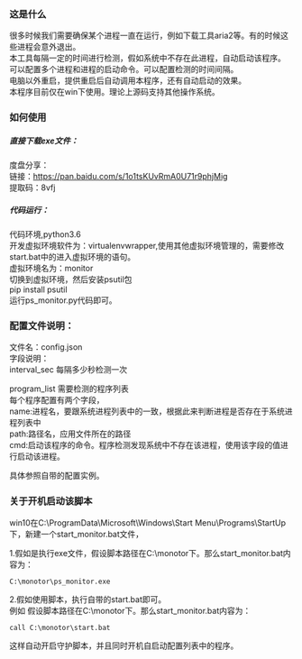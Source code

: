 ### 这是什么
很多时候我们需要确保某个进程一直在运行，例如下载工具aria2等。有的时候这些进程会意外退出。     
本工具每隔一定的时间进行检测，假如系统中不存在此进程，自动启动该程序。  
可以配置多个进程和进程的启动命令。可以配置检测的时间间隔。  
电脑以外重启，提供重启后自动调用本程序，还有自动启动的效果。  
本程序目前仅在win下使用。理论上源码支持其他操作系统。  

### 如何使用  
##### 直接下载exe文件：  
度盘分享：  
链接：https://pan.baidu.com/s/1o1tsKUvRmA0U71r9phjMig   
提取码：8vfj   

##### 代码运行：
代码环境,python3.6  
开发虚拟环境软件为：virtualenvwrapper,使用其他虚拟环境管理的，需要修改start.bat中的进入虚拟环境的语句。  
虚拟环境名为：monitor  
切换到虚拟环境，然后安装psutil包    
pip install psutil  
运行ps_monitor.py代码即可。  

### 配置文件说明：
文件名：config.json  
字段说明：  
interval_sec 每隔多少秒检测一次  

program_list 需要检测的程序列表  
每个程序配置有两个字段，  
name:进程名，要跟系统进程列表中的一致，根据此来判断进程是否存在于系统进程列表中    
path:路径名，应用文件所在的路径    
cmd:启动该程序的命令。程序检测发现系统中不存在该进程，使用该字段的值进行启动该进程。  

具体参照自带的配置实例。  

### 关于开机启动该脚本
win10在C:\ProgramData\Microsoft\Windows\Start Menu\Programs\StartUp下，新建一个start_monitor.bat文件，   
 
1.假如是执行exe文件，假设脚本路径在C:\monotor下。那么start_monitor.bat内容为：   
```
C:\monotor\ps_monitor.exe
```

2.假如使用脚本，执行自带的start.bat即可。  
例如 假设脚本路径在C:\monotor下。那么start_monitor.bat内容为：  
```
call C:\monotor\start.bat
```
这样自动开启守护脚本，并且同时开机自启动配置列表中的程序。  
